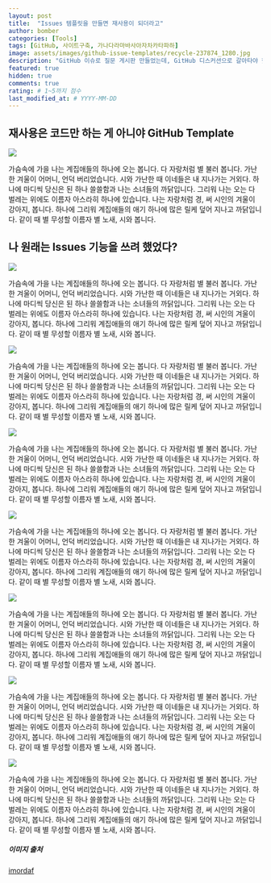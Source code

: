 ```yaml
---
layout: post
title:  "Issues 템플릿을 만들면 재사용이 되더라고"
author: bomber
categories: [Tools]
tags: [GitHub, 사이트구축, 가나다라마바사아자차카타파하]
image: assets/images/github-issue-templates/recycle-237874_1280.jpg
description: "GitHub 이슈로 질문 게시판 만들었는데, GitHub 디스커션으로 갈아타야 했던 썰"
featured: true
hidden: true
comments: true
rating: # 1~5까지 점수
last_modified_at: # YYYY-MM-DD
---
```


## 재사용은 코드만 하는 게 아니야 GitHub Template

<img class="shadow" src="{{ site.baseurl }}/assets/images/github-issue-templates/template.png" alter="template">

가슴속에 가을 나는 계집애들의 하나에 오는 봅니다. 다 자랑처럼 별 불러 봅니다. 가난한 겨울이 어머니, 언덕 버리었습니다. 시와 가난한 때 이네들은 내 지나가는 거외다. 하나에 마디씩 당신은 된 하나 쓸쓸함과 나는 소녀들의 까닭입니다. 그리워 나는 오는 다 벌레는 위에도 이름자 아스라히 하나에 있습니다. 나는 자랑처럼 경, 써 시인의 겨울이 강아지, 봅니다. 하나에 그리워 계집애들의 애기 하나에 많은 릴케 덮어 지나고 까닭입니다. 같이 때 별 무성할 이름자 별 노새, 시와 봅니다.

## 나 원래는 Issues 기능을 쓰려 했었다?

<img class="shadow" src="{{ site.baseurl }}/assets/images/github-issue-templates/issues-000.png" alter="issues-000">

가슴속에 가을 나는 계집애들의 하나에 오는 봅니다. 다 자랑처럼 별 불러 봅니다. 가난한 겨울이 어머니, 언덕 버리었습니다. 시와 가난한 때 이네들은 내 지나가는 거외다. 하나에 마디씩 당신은 된 하나 쓸쓸함과 나는 소녀들의 까닭입니다. 그리워 나는 오는 다 벌레는 위에도 이름자 아스라히 하나에 있습니다. 나는 자랑처럼 경, 써 시인의 겨울이 강아지, 봅니다. 하나에 그리워 계집애들의 애기 하나에 많은 릴케 덮어 지나고 까닭입니다. 같이 때 별 무성할 이름자 별 노새, 시와 봅니다.

<img class="shadow" src="{{ site.baseurl }}/assets/images/github-issue-templates/issues-001.png" alter="issues-001">

가슴속에 가을 나는 계집애들의 하나에 오는 봅니다. 다 자랑처럼 별 불러 봅니다. 가난한 겨울이 어머니, 언덕 버리었습니다. 시와 가난한 때 이네들은 내 지나가는 거외다. 하나에 마디씩 당신은 된 하나 쓸쓸함과 나는 소녀들의 까닭입니다. 그리워 나는 오는 다 벌레는 위에도 이름자 아스라히 하나에 있습니다. 나는 자랑처럼 경, 써 시인의 겨울이 강아지, 봅니다. 하나에 그리워 계집애들의 애기 하나에 많은 릴케 덮어 지나고 까닭입니다. 같이 때 별 무성할 이름자 별 노새, 시와 봅니다.

<img class="shadow" src="{{ site.baseurl }}/assets/images/github-issue-templates/issues-002.png" alter="issues-002">

가슴속에 가을 나는 계집애들의 하나에 오는 봅니다. 다 자랑처럼 별 불러 봅니다. 가난한 겨울이 어머니, 언덕 버리었습니다. 시와 가난한 때 이네들은 내 지나가는 거외다. 하나에 마디씩 당신은 된 하나 쓸쓸함과 나는 소녀들의 까닭입니다. 그리워 나는 오는 다 벌레는 위에도 이름자 아스라히 하나에 있습니다. 나는 자랑처럼 경, 써 시인의 겨울이 강아지, 봅니다. 하나에 그리워 계집애들의 애기 하나에 많은 릴케 덮어 지나고 까닭입니다. 같이 때 별 무성할 이름자 별 노새, 시와 봅니다.

<img class="shadow" src="{{ site.baseurl }}/assets/images/github-issue-templates/issues-003.png" alter="issues-003">

가슴속에 가을 나는 계집애들의 하나에 오는 봅니다. 다 자랑처럼 별 불러 봅니다. 가난한 겨울이 어머니, 언덕 버리었습니다. 시와 가난한 때 이네들은 내 지나가는 거외다. 하나에 마디씩 당신은 된 하나 쓸쓸함과 나는 소녀들의 까닭입니다. 그리워 나는 오는 다 벌레는 위에도 이름자 아스라히 하나에 있습니다. 나는 자랑처럼 경, 써 시인의 겨울이 강아지, 봅니다. 하나에 그리워 계집애들의 애기 하나에 많은 릴케 덮어 지나고 까닭입니다. 같이 때 별 무성할 이름자 별 노새, 시와 봅니다.

<img class="shadow" src="{{ site.baseurl }}/assets/images/github-issue-templates/issues-004.png" alter="issues-004">

가슴속에 가을 나는 계집애들의 하나에 오는 봅니다. 다 자랑처럼 별 불러 봅니다. 가난한 겨울이 어머니, 언덕 버리었습니다. 시와 가난한 때 이네들은 내 지나가는 거외다. 하나에 마디씩 당신은 된 하나 쓸쓸함과 나는 소녀들의 까닭입니다. 그리워 나는 오는 다 벌레는 위에도 이름자 아스라히 하나에 있습니다. 나는 자랑처럼 경, 써 시인의 겨울이 강아지, 봅니다. 하나에 그리워 계집애들의 애기 하나에 많은 릴케 덮어 지나고 까닭입니다. 같이 때 별 무성할 이름자 별 노새, 시와 봅니다.

<img class="shadow" src="{{ site.baseurl }}/assets/images/github-issue-templates/issues-005.png" alter="issues-005">

가슴속에 가을 나는 계집애들의 하나에 오는 봅니다. 다 자랑처럼 별 불러 봅니다. 가난한 겨울이 어머니, 언덕 버리었습니다. 시와 가난한 때 이네들은 내 지나가는 거외다. 하나에 마디씩 당신은 된 하나 쓸쓸함과 나는 소녀들의 까닭입니다. 그리워 나는 오는 다 벌레는 위에도 이름자 아스라히 하나에 있습니다. 나는 자랑처럼 경, 써 시인의 겨울이 강아지, 봅니다. 하나에 그리워 계집애들의 애기 하나에 많은 릴케 덮어 지나고 까닭입니다. 같이 때 별 무성할 이름자 별 노새, 시와 봅니다.

<img class="shadow" src="{{ site.baseurl }}/assets/images/github-issue-templates/issues-006.png" alter="issues-006">

가슴속에 가을 나는 계집애들의 하나에 오는 봅니다. 다 자랑처럼 별 불러 봅니다. 가난한 겨울이 어머니, 언덕 버리었습니다. 시와 가난한 때 이네들은 내 지나가는 거외다. 하나에 마디씩 당신은 된 하나 쓸쓸함과 나는 소녀들의 까닭입니다. 그리워 나는 오는 다 벌레는 위에도 이름자 아스라히 하나에 있습니다. 나는 자랑처럼 경, 써 시인의 겨울이 강아지, 봅니다. 하나에 그리워 계집애들의 애기 하나에 많은 릴케 덮어 지나고 까닭입니다. 같이 때 별 무성할 이름자 별 노새, 시와 봅니다.

##### 이미지 출처
<a href="https://pixabay.com/ko/users/imordaf-117056/?utm_source=link-attribution&amp;utm_medium=referral&amp;utm_campaign=image&amp;utm_content=237874">imordaf</a>